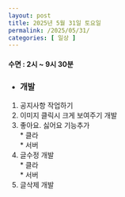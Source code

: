 ```yaml
---
layout: post
title: 2025년 5월 31일 토요일
permalink: /2025/05/31/
categories: [ 일상 ]
---
```

#### 수면 : 2시 ~ 9시 30분
* ### 개발
1. 공지사항 작업하기
1. 이미지 클릭시 크게 보여주기 개발
1. 좋아요. 싫어요 기능추가<br>* 클라<br>* 서버
1. 글수정 개발<br>* 클라<br>* 서버
1. 글삭제 개발